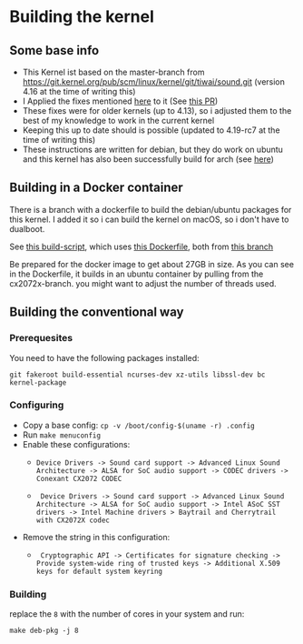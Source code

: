 # Building the kernel

## Some base info

- This Kernel ist based on the master-branch from https://git.kernel.org/pub/scm/linux/kernel/git/tiwai/sound.git (version 4.16 at the time of writing this)
- I Applied the fixes mentioned [here](https://bugzilla.kernel.org/show_bug.cgi?id=115531#c41) to it (See [this PR](https://github.com/heikomat/linux_with_cx2072x/pull/1))
- These fixes were for older kernels (up to 4.13), so i adjusted them to the best of my knowledge to work in the current kernel
- Keeping this up to date should is possible (updated to 4.19-rc7 at the time of writing this)
- These instructions are written for debian, but they do work on ubuntu and this kernel has also been successfully build for arch (see [here](https://github.com/Grippy98/Asus-E200HA-Linux-Post-Install-Script/issues/30#issuecomment-404034681))

## Building in a Docker container

There is a branch with a dockerfile to build the debian/ubuntu packages for this kernel. I added it so i can build the kernel on macOS, so i don't have to dualboot.

See [this build-script](https://github.com/heikomat/linux/blob/dockerized_deb_build/build.sh), which uses [this Dockerfile](https://github.com/heikomat/linux/blob/dockerized_deb_build/Dockerfile), both from [this branch](https://github.com/heikomat/linux/tree/dockerized_deb_build)

Be prepared for the docker image to get about 27GB in size. As you can see in the Dockerfile, it builds in an ubuntu container by pulling from the cx2072x-branch. you might want to adjust the number of threads used.

## Building the conventional way

### Prerequesites

You need to have the following packages installed:
```
git fakeroot build-essential ncurses-dev xz-utils libssl-dev bc kernel-package
```

### Configuring

- Copy a base config: `cp -v /boot/config-$(uname -r) .config`
- Run `make menuconfig`
- Enable these configurations:
  - ```
    Device Drivers -> Sound card support -> Advanced Linux Sound Architecture -> ALSA for SoC audio support -> CODEC drivers -> Conexant CX2072 CODEC
    ```
  - ```
     Device Drivers -> Sound card support -> Advanced Linux Sound Architecture -> ALSA for SoC audio support -> Intel ASoC SST drivers -> Intel Machine drivers > Baytrail and Cherrytrail with CX2072X codec
     ```
- Remove the string in this configuration:
  - ```
     Cryptographic API -> Certificates for signature checking -> Provide system-wide ring of trusted keys -> Additional X.509 keys for default system keyring
    ```

### Building

replace the `8` with the number of cores in your system and run:
```
make deb-pkg -j 8
```
